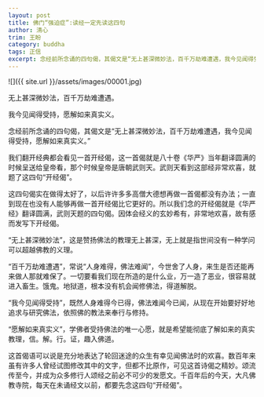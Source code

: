 ```yaml
---
layout: post
title: 佛门“强迫症”:读经一定先读这四句
author: 清心
trim: 王盼
category: buddha
tags: 正信
excerpt: 念经前所念诵的四句偈，其偈文是“无上甚深微妙法，百千万劫难遭遇，我今见闻得受持，愿解如来真实义。”
---
```


![]({{ site.url }}/assets/images/00001.jpg)

无上甚深微妙法，百千万劫难遭遇。

我今见闻得受持，愿解如来真实义。

念经前所念诵的四句偈，其偈文是“无上甚深微妙法，百千万劫难遭遇，我今见闻得受持，愿解如来真实义。”

我们翻开经典都会看见一首开经偈，这一首偈就是八十卷《华严》当年翻译圆满的时候呈送给皇帝看，那个时候皇帝是唐朝武则天。武则天看到这部经非常欢喜，就题了这四句“开经偈”。

这四句偈实在做得太好了，以后许许多多高僧大德想再做一首偈都没有办法；一直到现在也没有人能够再做一首开经偈比它更好的。所以我们念的开经偈就是《华严经》翻译圆满，武则天题的四句偈。因体会经义的玄妙希有，非常地欢喜，故有感而发写下开经偈。

“无上甚深微妙法”，这是赞扬佛法的教理无上甚深，无上就是指世间没有一种学问可以超越佛教的义理。

“百千万劫难遭遇”，常说“人身难得，佛法难闻”，今世舍了人身，来生是否还能再来做人那就难保了。一切要看我们现在所造的是什么业，万一造了恶业，很容易就进入畜生。饿鬼。地狱道，根本没有机会闻修佛法，得道解脱。

“我今见闻得受持”，既然人身难得今已得，佛法难闻今已闻，从现在开始要好好地追求与研究佛法，依照佛的教法来奉行与修持。

“愿解如来真实义”，学佛者受持佛法的唯一心愿，就是希望能彻底了解如来的真实教理，信。解。行。证，趣入佛道。

这首偈语可以说是充分地表达了轮回迷途的众生有幸见闻佛法时的欢喜。数百年来虽有许多人曾经试图修改其中的文字，但都不比原作，可见这首诗偈之精妙。颂流传至今，并成为众多修行人颂经之前必不可少的发愿文。千百年后的今天，大凡佛教寺院，每天在未诵经文以前，都要先念这四句“开经偈”。
